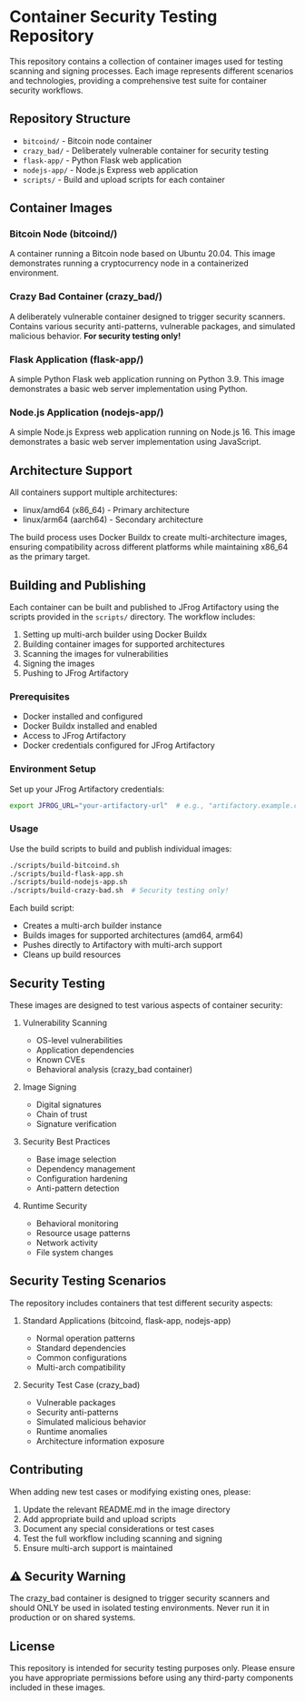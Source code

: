 # Container Security Testing Repository

This repository contains a collection of container images used for testing scanning and signing processes. Each image represents different scenarios and technologies, providing a comprehensive test suite for container security workflows.

## Repository Structure

- `bitcoind/` - Bitcoin node container
- `crazy_bad/` - Deliberately vulnerable container for security testing
- `flask-app/` - Python Flask web application
- `nodejs-app/` - Node.js Express web application
- `scripts/` - Build and upload scripts for each container

## Container Images

### Bitcoin Node (bitcoind/)
A container running a Bitcoin node based on Ubuntu 20.04. This image demonstrates running a cryptocurrency node in a containerized environment.

### Crazy Bad Container (crazy_bad/)
A deliberately vulnerable container designed to trigger security scanners. Contains various security anti-patterns, vulnerable packages, and simulated malicious behavior. **For security testing only!**

### Flask Application (flask-app/)
A simple Python Flask web application running on Python 3.9. This image demonstrates a basic web server implementation using Python.

### Node.js Application (nodejs-app/)
A simple Node.js Express web application running on Node.js 16. This image demonstrates a basic web server implementation using JavaScript.

## Architecture Support

All containers support multiple architectures:
- linux/amd64 (x86_64) - Primary architecture
- linux/arm64 (aarch64) - Secondary architecture

The build process uses Docker Buildx to create multi-architecture images, ensuring compatibility across different platforms while maintaining x86_64 as the primary target.

## Building and Publishing

Each container can be built and published to JFrog Artifactory using the scripts provided in the `scripts/` directory. The workflow includes:

1. Setting up multi-arch builder using Docker Buildx
2. Building container images for supported architectures
3. Scanning the images for vulnerabilities
4. Signing the images
5. Pushing to JFrog Artifactory

### Prerequisites

- Docker installed and configured
- Docker Buildx installed and enabled
- Access to JFrog Artifactory
- Docker credentials configured for JFrog Artifactory

### Environment Setup

Set up your JFrog Artifactory credentials:
```bash
export JFROG_URL="your-artifactory-url"  # e.g., "artifactory.example.com"
```

### Usage

Use the build scripts to build and publish individual images:
```bash
./scripts/build-bitcoind.sh
./scripts/build-flask-app.sh
./scripts/build-nodejs-app.sh
./scripts/build-crazy-bad.sh  # Security testing only!
```

Each build script:
- Creates a multi-arch builder instance
- Builds images for supported architectures (amd64, arm64)
- Pushes directly to Artifactory with multi-arch support
- Cleans up build resources

## Security Testing

These images are designed to test various aspects of container security:

1. Vulnerability Scanning
   - OS-level vulnerabilities
   - Application dependencies
   - Known CVEs
   - Behavioral analysis (crazy_bad container)

2. Image Signing
   - Digital signatures
   - Chain of trust
   - Signature verification

3. Security Best Practices
   - Base image selection
   - Dependency management
   - Configuration hardening
   - Anti-pattern detection

4. Runtime Security
   - Behavioral monitoring
   - Resource usage patterns
   - Network activity
   - File system changes

## Security Testing Scenarios

The repository includes containers that test different security aspects:

1. Standard Applications (bitcoind, flask-app, nodejs-app)
   - Normal operation patterns
   - Standard dependencies
   - Common configurations
   - Multi-arch compatibility

2. Security Test Case (crazy_bad)
   - Vulnerable packages
   - Security anti-patterns
   - Simulated malicious behavior
   - Runtime anomalies
   - Architecture information exposure

## Contributing

When adding new test cases or modifying existing ones, please:

1. Update the relevant README.md in the image directory
2. Add appropriate build and upload scripts
3. Document any special considerations or test cases
4. Test the full workflow including scanning and signing
5. Ensure multi-arch support is maintained

## ⚠️ Security Warning

The crazy_bad container is designed to trigger security scanners and should ONLY be used in isolated testing environments. Never run it in production or on shared systems.

## License

This repository is intended for security testing purposes only. Please ensure you have appropriate permissions before using any third-party components included in these images.
